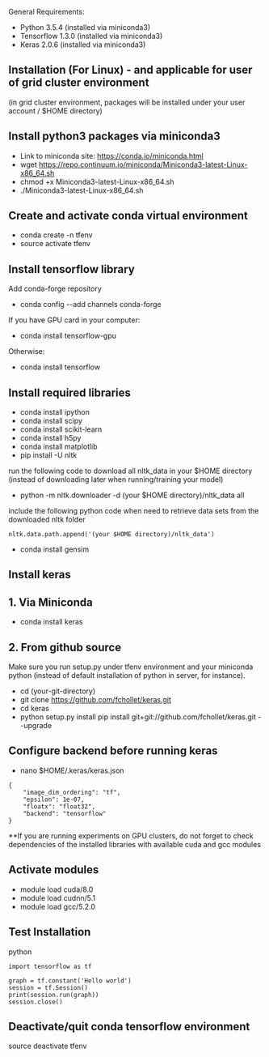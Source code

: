 General Requirements:
* Python 3.5.4 (installed via miniconda3)
* Tensorflow 1.3.0 (installed via miniconda3)
* Keras 2.0.6 (installed via miniconda3)


## Installation (For Linux) - and applicable for user of grid cluster environment 
(in grid cluster environment, packages will be installed under your user account / $HOME directory)

## Install python3 packages via miniconda3
* Link to miniconda site: https://conda.io/miniconda.html
* wget https://repo.continuum.io/miniconda/Miniconda3-latest-Linux-x86_64.sh
* chmod +x Miniconda3-latest-Linux-x86_64.sh
* ./Miniconda3-latest-Linux-x86_64.sh

## Create and activate conda virtual environment
* conda create -n tfenv
* source activate tfenv            

## Install tensorflow library

Add conda-forge repository
* conda config --add channels conda-forge

If you have GPU card in your computer:

* conda install tensorflow-gpu

Otherwise:

* conda install tensorflow

## Install required libraries
* conda install ipython
* conda install scipy
* conda install scikit-learn
* conda install h5py
* conda install matplotlib
* pip install -U nltk

run the following code to download all nltk_data in your $HOME directory (instead of downloading later when running/training your model)

* python -m nltk.downloader -d (your $HOME directory)/nltk_data all

include the following python code when need to retrieve data sets from the downloaded nltk folder
```
nltk.data.path.append('(your $HOME directory)/nltk_data')
```
* conda install gensim

## Install keras
## 1. Via Miniconda

* conda install keras

## 2. From github source 

Make sure you run setup.py under tfenv environment and your miniconda python (instead of default installation of python in server, for instance).

* cd (your-git-directory)
* git clone https://github.com/fchollet/keras.git
* cd keras
* python setup.py install 
pip install git+git://github.com/fchollet/keras.git --upgrade


## Configure backend before running keras
* nano $HOME/.keras/keras.json
```
{   
    "image_dim_ordering": "tf",
    "epsilon": 1e-07,
    "floatx": "float32",
    "backend": "tensorflow"
}

```


**If you are running experiments on GPU clusters, do not forget to check dependencies of the installed libraries with available cuda and gcc modules

## Activate modules 
* module load cuda/8.0
* module load cudnn/5.1
* module load gcc/5.2.0

## Test Installation
python

```
import tensorflow as tf

graph = tf.constant('Hello world')
session = tf.Session()
print(session.run(graph))
session.close()
```

## Deactivate/quit conda tensorflow environment
source deactivate tfenv


